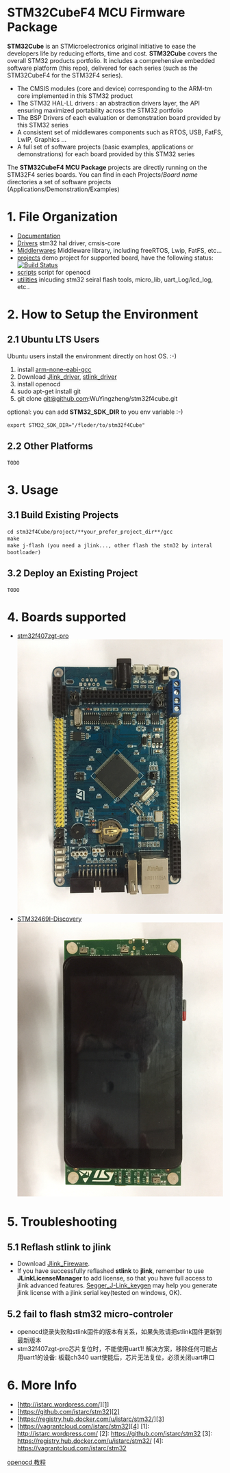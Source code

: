 # STM32CubeF4 MCU Firmware Package
**STM32Cube** is an STMicroelectronics original initiative to ease the developers life by reducing efforts, time and cost.
**STM32Cube** covers the overall STM32 products portfolio. It includes a comprehensive embedded software platform (this repo), delivered for each series (such as the STM32CubeF4 for the STM32F4 series).
   * The CMSIS modules (core and device) corresponding to the ARM-tm core implemented in this STM32 product
   * The STM32 HAL-LL drivers : an abstraction drivers layer, the API ensuring maximized portability across the STM32 portfolio 
   * The BSP Drivers of each evaluation or demonstration board provided by this STM32 series 
   * A consistent set of middlewares components such as RTOS, USB, FatFS, LwIP, Graphics ...
   * A full set of software projects (basic examples, applications or demonstrations) for each board provided by this STM32 series
   
The **STM32CubeF4 MCU Package** projects are directly running on the STM32F4 series boards. You can find in each Projects/*Board name* directories a set of software projects (Applications/Demonstration/Examples) 

# 1. File Organization
- [Documentation](https://github.com/WuYingzheng/stm32f4cube/tree/master/Documentation) 
- [Drivers](https://github.com/WuYingzheng/stm32f4cube/tree/master/Drivers) stm32 hal driver, cmsis-core
- [Middlerwares](https://github.com/WuYingzheng/stm32f4cube/tree/master/Middlewares) Middleware library, including freeRTOS, Lwip, FatFS, etc...
- [projects](https://github.com/WuYingzheng/stm32f4cube/tree/master/projects) demo project for supported board, have the following status: [![Build Status](https://travis-ci.org/istarc/stm32.svg?branch=master)](https://travis-ci.org/istarc/stm32)
- [scripts](https://github.com/WuYingzheng/stm32f4cube/tree/master/scripts) script for openocd
- [utilities](https://github.com/WuYingzheng/stm32f4cube/tree/master/utilities) inlcuding stm32 seiral flash tools, micro_lib, uart_Log/lcd_log, etc.. 

# 2. How to Setup the Environment
## 2.1 Ubuntu LTS Users
Ubuntu users install the environment directly on host OS. :-)

 1. install [arm-none-eabi-gcc](https://developer.arm.com/tools-and-software/open-source-software/developer-tools/gnu-toolchain/gnu-rm)
 2. Download [Jlink_driver](https://www.segger.com/downloads/jlink/), [stlink_driver](https://github.com/texane/stlink)
 3. install openocd
 4. sudo apt-get install git
 5. git clone git@github.com:WuYingzheng/stm32f4cube.git
    
optional: you can add **STM32_SDK_DIR** to you env variable :-)
   
    export STM32_SDK_DIR="/floder/to/stm32f4Cube"

## 2.2 Other Platforms

    TODO

# 3. Usage
## 3.1 Build Existing Projects

    cd stm32f4Cube/project/**your_prefer_project_dir**/gcc
    make
    make j-flash (you need a jlink..., other flash the stm32 by interal bootloader)

## 3.2 Deploy an Existing Project

    TODO
    

# 4. Boards supported
  * [stm32f407zgt-pro](https://item.taobao.com/item.htm?spm=a230r.1.14.239.15b63b01Nxgf0Q&id=565644828969&ns=1&abbucket=6#detail)
  ![stm32f407zgt-pro](https://github.com/WuYingzheng/stm32f4cube/blob/master/Documentation/pictures/stmf407zgt-pro1.jpg)
  * [STM32469I-Discovery](https://www.st.com/content/st_com/en/products/evaluation-tools/product-evaluation-tools/mcu-eval-tools/stm32-mcu-eval-tools/stm32-mcu-discovery-kits/32f469idiscovery.html)
  ![STM32469I-Discovery](https://github.com/WuYingzheng/stm32f4cube/blob/master/Documentation/pictures/stm32f469-discovery1.jpg)
	
# 5. Troubleshooting
## 5.1 Reflash stlink to jlink
 * Download [Jlink_Fireware](https://www.segger.com/downloads/jlink/).
 * If you have successfully reflashed **stlink** to **jlink**, remember to use **JLinkLicenseManager** to add license, so that you have full access to jlink advanced features. [Segger_J-Link_keygen](https://raw.githubusercontent.com/WuYingzheng/stm32f4cube/master/utilities/PC_Software/Segger_J-Link_keygen.exe) may help you generate jlink license with a jlink serial key(tested on windows, OK).
 
## 5.2 fail to flash stm32 micro-controler
 * openocd烧录失败和stlink固件的版本有关系，如果失败请把stlink固件更新到最新版本
 * stm32f407zgt-pro芯片复位时，不能使用uart1! 解决方案，移除任何可能占用uart1的设备:
   板载ch340 uart使能后，芯片无法复位，必须关闭uart串口

# 6. More Info
 - [http://istarc.wordpress.com/][1]
 - [https://github.com/istarc/stm32][2]
 - [https://registry.hub.docker.com/u/istarc/stm32/][3]
 - [https://vagrantcloud.com/istarc/stm32][4]
  [1]: http://istarc.wordpress.com/
  [2]: https://github.com/istarc/stm32
  [3]: https://registry.hub.docker.com/u/istarc/stm32/
  [4]: https://vagrantcloud.com/istarc/stm32

  [openocd 教程](https://www.bilibili.com/video/av86932597?from=search&seid=384530457015525304)
